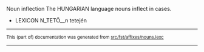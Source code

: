 Noun inflection
The HUNGARIAN language nouns inflect in cases.

* LEXICON N_TETŐ__n  tetején

* * *

<small>This (part of) documentation was generated from [src/fst/affixes/nouns.lexc](https://github.com/giellalt/lang-hun/blob/main/src/fst/affixes/nouns.lexc)</small>

---

